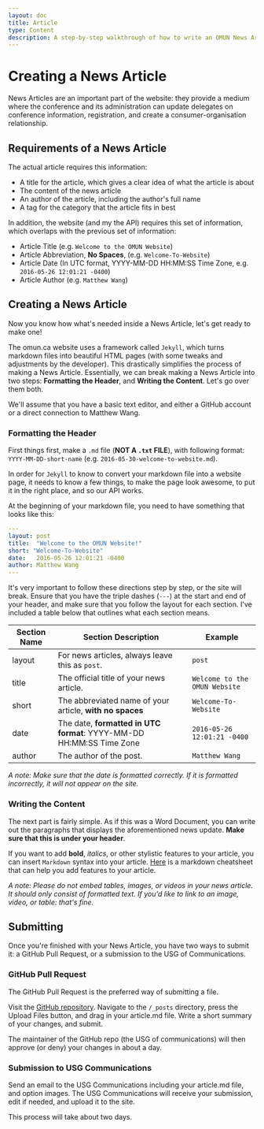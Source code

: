 ```yaml
---
layout: doc
title: Article
type: Content
description: A step-by-step walkthrough of how to write an OMUN News Article.
---
```

# Creating a News Article

News Articles are an important part of the website: they provide a medium where the conference and its administration can update delegates on conference information, registration, and create a consumer-organisation relationship.

## Requirements of a News Article

The actual article requires this information:

* A title for the article, which gives a clear idea of what the article is about
* The content of the news article
* An author of the article, including the author's full name
* A tag for the category that the article fits in best

In addition, the website (and my the API) requires this set of information, which overlaps with the previous set of information:

* Article Title (e.g. `Welcome to the OMUN Website`)
* Article Abbreviation, **No Spaces**, (e.g. `Welcome-To-Website`)
* Article Date (In UTC format, YYYY-MM-DD HH:MM:SS Time Zone, e.g. `2016-05-26 12:01:21 -0400`)
* Article Author (e.g. `Matthew Wang`)

## Creating a News Article

Now you know how what's needed inside a News Article, let's get ready to make one!

The omun.ca website uses a framework called `Jekyll`, which turns markdown files into beautiful HTML pages (with some tweaks and adjustments by the developer). This drastically simplifies the process of making a News Article. Essentially, we can break making a News Article into two steps: **Formatting the Header**, and **Writing the Content**. Let's go over them both.

We'll assume that you have a basic text editor, and either a GitHub account or a direct connection to Matthew Wang.

### Formatting the Header

First things first, make a `.md` file (**NOT A `.txt` FILE**), with following format: `YYYY-MM-DD-short-name` (e.g. `2016-05-30-welcome-to-website.md`).

In order for `Jekyll` to know to convert your markdown file into a website page, it needs to know a few things, to make the page look awesome, to put it in the right place, and so our API works.

At the beginning of your markdown file, you need to have something that looks like this:

```yml
---
layout: post
title:  "Welcome to the OMUN Website!"
short: "Welcome-To-Website"
date:   2016-05-26 12:01:21 -0400
author: Matthew Wang
---
```

It's very important to follow these directions step by step, or the site will break. Ensure that you have the triple dashes (`---`) at the start and end of your header, and make sure that you follow the layout for each section. I've included a table below that outlines what each section means.


| Section Name | Section Description | Example |
|--------------|---------------------|---------|
| layout | For news articles, always leave this as `post`. | `post` |
| title | The official title of your news article. | `Welcome to the OMUN Website` |
| short | The abbreviated name of your article, **with no spaces** | `Welcome-To-Website` |
| date | The date, **formatted in UTC format**: YYYY-MM-DD HH:MM:SS Time Zone | `2016-05-26 12:01:21 -0400` |
| author | The author of the post. | `Matthew Wang` |

*A note: Make sure that the date is formatted correctly. If it is formatted incorrectly, it will not appear on the site.*

### Writing the Content

The next part is fairly simple. As if this was a Word Document, you can write out the paragraphs that displays the aforementioned news update. **Make sure that this is under your header**.

If you want to add **bold**, *italics*, or other stylistic features to your article, you can insert `Markdown` syntax into your article. [Here](https://github.com/adam-p/markdown-here/wiki/Markdown-Cheatsheet) is a markdown cheatsheet that can help you add features to your article.

*A note: Please do not embed tables, images, or videos in your news article. It should only consist of formatted text. If you'd like to link to an image, video, or table: that's fine.*

## Submitting

Once you're finished with your News Article, you have two ways to submit it: a GitHub Pull Request, or a submission to the USG of Communications.

### GitHub Pull Request

The GitHub Pull Request is the preferred way of submitting a file.

Visit the [GitHub repository](https://github.com/malsf21/omun.ca). Navigate to the `/_posts` directory, press the Upload Files button, and drag in your article.md file. Write a short summary of your changes, and submit.

The maintainer of the GitHub repo (the USG of communications) will then approve (or deny) your changes in about a day.

### Submission to USG Communications

Send an email to the USG Communications including your article.md file, and option images. The USG Communications will receive your submission, edit if needed, and upload it to the site.

This process will take about two days.

